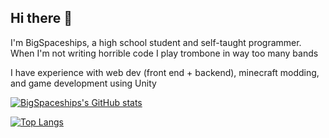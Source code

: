 ## Hi there 👋
I'm BigSpaceships, a high school student and self-taught programmer. When I'm not writing horrible code I play trombone in way too many bands

I have experience with web dev (front end + backend), minecraft modding, and game development using Unity

[![BigSpaceships's GitHub stats](https://github-readme-stats-rose-eta-86.vercel.app/api?username=BigSpaceships&theme=tokyonight)](https://github.com/anuraghazra/github-readme-stats)

[![Top Langs](https://github-readme-stats-rose-eta-86.vercel.app/api/top-langs/?username=BigSpaceships&theme=tokyonight&size_weight=0.5&count_weight=0.5&layout=compact)](https://github.com/anuraghazra/github-readme-stats)

